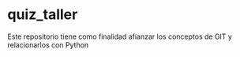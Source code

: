 # quiz_taller
Este repositorio tiene como finalidad afianzar los conceptos de GIT y relacionarlos con Python
